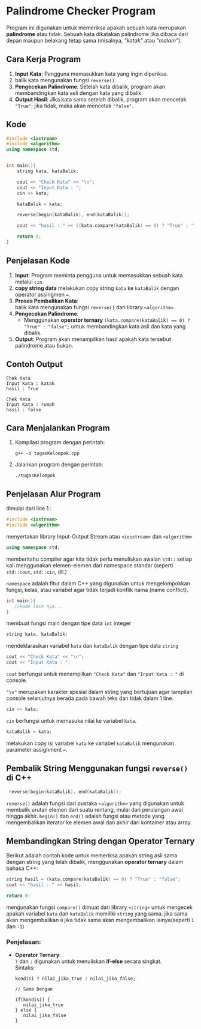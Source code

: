 # Palindrome Checker Program

Program ini digunakan untuk memeriksa apakah sebuah kata merupakan **palindrome** atau tidak.
Sebuah kata dikatakan palindrome jika dibaca dari depan maupun belakang tetap sama (misalnya, _"katak"_ atau _"malam"_).

## Cara Kerja Program

1. **Input Kata**: Pengguna memasukkan kata yang ingin diperiksa.
2. balik kata mengunakan fungsi `reverse()`.
3. **Pengecekan Palindrome**: Setelah kata dibalik, program akan membandingkan kata asli dengan kata yang dibalik.
4. **Output Hasil**: Jika kata sama setelah dibalik, program akan mencetak `"True"`; jika tidak, maka akan mencetak `"false"`.

## Kode

```cpp
#include <iostream>
#include <algorithm>
using namespace std;


int main(){
    string kata, kataBalik;

    cout << "Check Kata" << "\n";
    cout << "Input Kata : ";
    cin >> kata;

    kataBalik = kata;

    reverse(begin(kataBalik), end(kataBalik));

    cout << "hasil : " << ((kata.compare(kataBalik) == 0) ? "True" : "false");

    return 0;
}
```

## Penjelasan Kode

1. **Input**: Program meminta pengguna untuk memasukkan sebuah kata melalui `cin`.
2. **copy string data** melakukan copy string `kata` ke `kataBalik` dengan operator assingmen `=`.
3. **Proses Pembalikan Kata**:  
   balik kata mengunakan fungsi `reverse()` dari library `<algorithm>`.
4. **Pengecekan Palindrome**:
   - Menggunakan **operator ternary** `(kata.compare(kataBalik) == 0) ? "True" : "false";` untuk membandingkan kata asli dan kata yang dibalik.
5. **Output**: Program akan menampilkan hasil apakah kata tersebut palindrome atau bukan.

## Contoh Output

```
Chek Kata
Input Kata : katak
hasil : True
```

```
Chek Kata
Input Kata : rumah
hasil : false
```

## Cara Menjalankan Program

1. Kompilasi program dengan perintah:
   ```
   g++ -o tugasKelompok.cpp
   ```
2. Jalankan program dengan perintah:
   ```
   ./tugasKelompok
   ```

## Penjelasan Alur Program

dimulai dari line 1 :

```cpp
#include <iostream>
#include <algorithm>
```

menyertakan library Input-Output Stream atau `<iosstream>` dan `<algorithm>`

```cpp
using namespace std;
```

memberitahu compiler agar kita tidak perlu menuliskan awalan `std::` setiap kali menggunakan elemen-elemen dari namespace standar (seperti `std::cout`, `std::cin`, dll.)

`namespace` adalah fitur dalam C++ yang digunakan untuk mengelompokkan fungsi, kelas, atau variabel agar tidak terjadi konflik nama (name conflict).

```cpp
int main(){
   //kode lain nya...
}
```

membuat fungsi main dengan tipe data `int` integer

```cpp
string kata, kataBalik;
```

mendeklarasikan variabel `kata` dan `kataBalik` dengan tipe data `string`

```cpp
cout << "Check Kata" << "\n";
cout << "Input Kata : ";
```

`cout` berfungsi untuk menampilkan `"Check Kata"` dan `"Input Kata : "` di console.

`"\n"` merupakan karakter spesial dalam string yang bertujuan agar tampilan console selanjutnya berada pada bawah teks dan tidak dalam 1 line.

```cpp
cin >> kata;
```

`cin` berfungsi untuk memasuka nilai ke variabel `kata`.

```cpp
kataBalik = kata;
```

melakukan copy isi variabel `kata` ke variabel `kataBalik` mengunakan parameter assignment `=`.

## Pembalik String Menggunakan fungsi `reverse()` di C++

```cpp
 reverse(begin(kataBalik), end(kataBalik));
```

`reverse()` adalah fungsi dari pustaka `<algorithm>` yang digunakan untuk membalik urutan elemen dari suatu rentang, mulai dari perulangan awal hingga akhir.
`begin()` dan `end()` adalah fungsi atau metode yang mengembalikan iterator ke elemen awal dan akhir dari kontainer atau array.

## Membandingkan String dengan Operator Ternary

Berikut adalah contoh kode untuk memeriksa apakah string asli sama dengan string yang telah dibalik, menggunakan **operator ternary** dalam bahasa C++:

```cpp
string hasil = (kata.compare(kataBalik) == 0) ? "True" : "false";
cout << "hasil : " << hasil;

return 0;
```

mengunakan fungsi `compare()` dimuat dari library `<string>` untuk mengecek apakah variabel `kata` dan `kataBalik` memiliki `string` yang sama.
jika sama akan mengembalikan `0` jika tidak sama akan mengembalikan lainya(seperti `1` dan `-1`)

### Penjelasan:

- **Operator Ternary**:  
  `?` dan `:` digunakan untuk menuliskan **if-else** secara singkat.  
  Sintaks:

  ```
  kondisi ? nilai_jika_true : nilai_jika_false;

  // Sama Dengan

  if(kondisi) {
     nilai_jika_true
  } else {
     nilai_jika_false
  }
  ```
